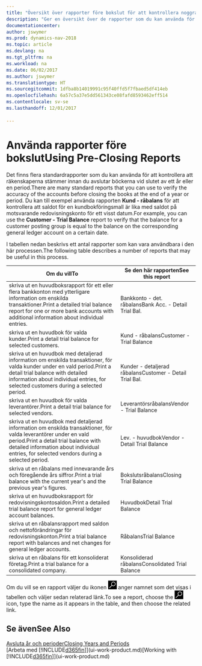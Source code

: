 ```yaml
---
title: "Översikt över rapporter före bokslut för att kontrollera noggrannheten för kontot"
description: "Ger en översikt över de rapporter som du kan använda för att kontrollera att räkenskaperna stämmer innan du avslutar böckerna vid slutet av ett år eller en period."
documentationcenter: 
author: jswymer
ms.prod: dynamics-nav-2018
ms.topic: article
ms.devlang: na
ms.tgt_pltfrm: na
ms.workload: na
ms.date: 06/02/2017
ms.author: jswymer
ms.translationtype: HT
ms.sourcegitcommit: 1dfba8b14019991c95f40ffd5f7fbaed5df414eb
ms.openlocfilehash: 6a57c5a37e5dd561343ce08fafd8593462eff514
ms.contentlocale: sv-se
ms.lasthandoff: 12/01/2017

---
```

# <a name="using-pre-closing-reports"></a><span data-ttu-id="a31a1-103">Använda rapporter före bokslut</span><span class="sxs-lookup"><span data-stu-id="a31a1-103">Using Pre-Closing Reports</span></span>
<span data-ttu-id="a31a1-104">Det finns flera standardrapporter som du kan använda för att kontrollera att räkenskaperna stämmer innan du avslutar böckerna vid slutet av ett år eller en period.</span><span class="sxs-lookup"><span data-stu-id="a31a1-104">There are many standard reports that you can use to verify the accuracy of the accounts before closing the books at the end of a year or period.</span></span> <span data-ttu-id="a31a1-105">Du kan till exempel använda rapporten **Kund - råbalans** för att kontrollera att saldot för en kundbokföringsmall är lika med saldot på motsvarande redovisningskonto för ett visst datum.</span><span class="sxs-lookup"><span data-stu-id="a31a1-105">For example, you can use the **Customer - Trial Balance** report to verify that the balance for a customer posting group is equal to the balance on the corresponding general ledger account on a certain date.</span></span>

<span data-ttu-id="a31a1-106">I tabellen nedan beskrivs ett antal rapporter som kan vara användbara i den här processen.</span><span class="sxs-lookup"><span data-stu-id="a31a1-106">The following table describes a number of reports that may be useful in this process.</span></span>

| <span data-ttu-id="a31a1-107">Om du vill</span><span class="sxs-lookup"><span data-stu-id="a31a1-107">To</span></span> | <span data-ttu-id="a31a1-108">Se den här rapporten</span><span class="sxs-lookup"><span data-stu-id="a31a1-108">See this report</span></span> |
| --- | --- |
| <span data-ttu-id="a31a1-109">skriva ut en huvudboksrapport för ett eller flera bankkonton med ytterligare information om enskilda transaktioner.</span><span class="sxs-lookup"><span data-stu-id="a31a1-109">Print a detailed trial balance report for one or more bank accounts with additional information about individual entries.</span></span> |<span data-ttu-id="a31a1-110">Bankkonto - det. råbalans</span><span class="sxs-lookup"><span data-stu-id="a31a1-110">Bank Acc. - Detail Trial Bal.</span></span> |
| <span data-ttu-id="a31a1-111">skriva ut en huvudbok för valda kunder.</span><span class="sxs-lookup"><span data-stu-id="a31a1-111">Print a detail trial balance for selected customers.</span></span> |<span data-ttu-id="a31a1-112">Kund - råbalans</span><span class="sxs-lookup"><span data-stu-id="a31a1-112">Customer - Trial Balance</span></span> |
| <span data-ttu-id="a31a1-113">skriva ut en huvudbok med detaljerad information om enskilda transaktioner, för valda kunder under en vald period.</span><span class="sxs-lookup"><span data-stu-id="a31a1-113">Print a detail trial balance with detailed information about individual entries, for selected customers during a selected period.</span></span> |<span data-ttu-id="a31a1-114">Kunder - detaljerad råbalans</span><span class="sxs-lookup"><span data-stu-id="a31a1-114">Customer - Detail Trial Bal.</span></span> |
| <span data-ttu-id="a31a1-115">skriva ut en huvudbok för valda leverantörer.</span><span class="sxs-lookup"><span data-stu-id="a31a1-115">Print a detail trial balance for selected vendors.</span></span> |<span data-ttu-id="a31a1-116">Leverantörsråbalans</span><span class="sxs-lookup"><span data-stu-id="a31a1-116">Vendor - Trial Balance</span></span> |
| <span data-ttu-id="a31a1-117">skriva ut en huvudbok med detaljerad information om enskilda transaktioner, för valda leverantörer under en vald period.</span><span class="sxs-lookup"><span data-stu-id="a31a1-117">Print a detail trial balance with detailed information about individual entries, for selected vendors during a selected period.</span></span> |<span data-ttu-id="a31a1-118">Lev. - huvudbok</span><span class="sxs-lookup"><span data-stu-id="a31a1-118">Vendor - Detail Trial Balance</span></span> |
| <span data-ttu-id="a31a1-119">skriva ut en råbalans med innevarande års och föregående års siffror.</span><span class="sxs-lookup"><span data-stu-id="a31a1-119">Print a trial balance with the current year's and the previous year's figures.</span></span> |<span data-ttu-id="a31a1-120">Bokslutsråbalans</span><span class="sxs-lookup"><span data-stu-id="a31a1-120">Closing Trial Balance</span></span> |
| <span data-ttu-id="a31a1-121">skriva ut en huvudboksrapport för redovisningskontosaldon.</span><span class="sxs-lookup"><span data-stu-id="a31a1-121">Print a detailed trial balance report for general ledger account balances.</span></span> |<span data-ttu-id="a31a1-122">Huvudbok</span><span class="sxs-lookup"><span data-stu-id="a31a1-122">Detail Trial Balance</span></span> |
| <span data-ttu-id="a31a1-123">skriva ut en råbalansrapport med saldon och nettoförändringar för redovisningskonton.</span><span class="sxs-lookup"><span data-stu-id="a31a1-123">Print a trial balance report with balances and net changes for general ledger accounts.</span></span> |<span data-ttu-id="a31a1-124">Råbalans</span><span class="sxs-lookup"><span data-stu-id="a31a1-124">Trial Balance</span></span> |
| <span data-ttu-id="a31a1-125">skriva ut en råbalans för ett konsoliderat företag.</span><span class="sxs-lookup"><span data-stu-id="a31a1-125">Print a trial balance for a consolidated company.</span></span> |<span data-ttu-id="a31a1-126">Konsoliderad råbalans</span><span class="sxs-lookup"><span data-stu-id="a31a1-126">Consolidated Trial Balance</span></span> |

<span data-ttu-id="a31a1-127">Om du vill se en rapport väljer du ikonen ![Sök efter sida eller rapport](media/ui-search/search_small.png "ikonen Sök efter sida eller rapport") anger namnet som det visas i tabellen och väljer sedan relaterad länk.</span><span class="sxs-lookup"><span data-stu-id="a31a1-127">To see a report, choose the ![Search for Page or Report](media/ui-search/search_small.png "Search for Page or Report icon") icon, type the name as it appears in the table, and then choose the related link.</span></span>

## <a name="see-also"></a><span data-ttu-id="a31a1-128">Se även</span><span class="sxs-lookup"><span data-stu-id="a31a1-128">See Also</span></span>
[<span data-ttu-id="a31a1-129">Avsluta år och perioder</span><span class="sxs-lookup"><span data-stu-id="a31a1-129">Closing Years and Periods</span></span>](year-close-years-periods.md)  
<span data-ttu-id="a31a1-130">[Arbeta med [!INCLUDE[d365fin](includes/d365fin_md.md)]](ui-work-product.md)</span><span class="sxs-lookup"><span data-stu-id="a31a1-130">[Working with [!INCLUDE[d365fin](includes/d365fin_md.md)]](ui-work-product.md)</span></span>


